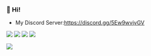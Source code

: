 ### 👋 Hi!
+ My Discord Server:https://discord.gg/5Ew9wvjvGV
<img src="https://github-readme-stats.vercel.app/api/top-langs/?username=nomu-3&layout=compact&langs_count=10&theme=dracula">
<img src="http://github-readme-streak-stats.herokuapp.com?user=nomu-3&theme=dracula&hide_border=true">
<img src="https://github-readme-stats.vercel.app/api?username=nomu-3&show_icons=true&count_private=true&include_all_commits=true&theme=dracula">
<img src="https://github-profile-trophy.vercel.app/?username=nomu-3&theme=dracula">

![](https://github-profile-summary-cards.vercel.app/api/cards/profile-details?username=nomu-3&theme=solarized_dark)
